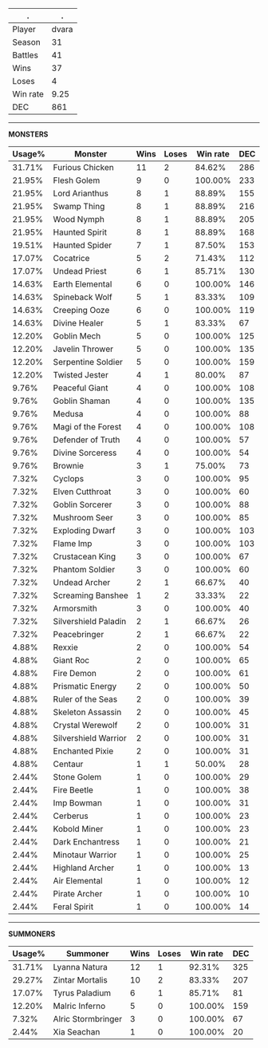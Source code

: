 .|.
|-|-
Player|dvara
Season|31
Battles|41
Wins|37
Loses|4
Win rate|9.25
DEC|861

---
**MONSTERS**

Usage%|Monster|Wins|Loses|Win rate|DEC|
-|-|-|-|-|-|
31.71%|Furious Chicken|11|2|84.62%|286|
21.95%|Flesh Golem|9|0|100.00%|233|
21.95%|Lord Arianthus|8|1|88.89%|155|
21.95%|Swamp Thing|8|1|88.89%|216|
21.95%|Wood Nymph|8|1|88.89%|205|
21.95%|Haunted Spirit|8|1|88.89%|168|
19.51%|Haunted Spider|7|1|87.50%|153|
17.07%|Cocatrice|5|2|71.43%|112|
17.07%|Undead Priest|6|1|85.71%|130|
14.63%|Earth Elemental|6|0|100.00%|146|
14.63%|Spineback Wolf|5|1|83.33%|109|
14.63%|Creeping Ooze|6|0|100.00%|119|
14.63%|Divine Healer|5|1|83.33%|67|
12.20%|Goblin Mech|5|0|100.00%|125|
12.20%|Javelin Thrower|5|0|100.00%|135|
12.20%|Serpentine Soldier|5|0|100.00%|159|
12.20%|Twisted Jester|4|1|80.00%|87|
9.76%|Peaceful Giant|4|0|100.00%|108|
9.76%|Goblin Shaman|4|0|100.00%|135|
9.76%|Medusa|4|0|100.00%|88|
9.76%|Magi of the Forest|4|0|100.00%|108|
9.76%|Defender of Truth|4|0|100.00%|57|
9.76%|Divine Sorceress|4|0|100.00%|54|
9.76%|Brownie|3|1|75.00%|73|
7.32%|Cyclops|3|0|100.00%|95|
7.32%|Elven Cutthroat|3|0|100.00%|60|
7.32%|Goblin Sorcerer|3|0|100.00%|88|
7.32%|Mushroom Seer|3|0|100.00%|85|
7.32%|Exploding Dwarf|3|0|100.00%|103|
7.32%|Flame Imp|3|0|100.00%|103|
7.32%|Crustacean King|3|0|100.00%|67|
7.32%|Phantom Soldier|3|0|100.00%|60|
7.32%|Undead Archer|2|1|66.67%|40|
7.32%|Screaming Banshee|1|2|33.33%|22|
7.32%|Armorsmith|3|0|100.00%|40|
7.32%|Silvershield Paladin|2|1|66.67%|26|
7.32%|Peacebringer|2|1|66.67%|22|
4.88%|Rexxie|2|0|100.00%|54|
4.88%|Giant Roc|2|0|100.00%|65|
4.88%|Fire Demon|2|0|100.00%|61|
4.88%|Prismatic Energy|2|0|100.00%|50|
4.88%|Ruler of the Seas|2|0|100.00%|39|
4.88%|Skeleton Assassin|2|0|100.00%|45|
4.88%|Crystal Werewolf|2|0|100.00%|31|
4.88%|Silvershield Warrior|2|0|100.00%|31|
4.88%|Enchanted Pixie|2|0|100.00%|31|
4.88%|Centaur|1|1|50.00%|28|
2.44%|Stone Golem|1|0|100.00%|29|
2.44%|Fire Beetle|1|0|100.00%|38|
2.44%|Imp Bowman|1|0|100.00%|31|
2.44%|Cerberus|1|0|100.00%|23|
2.44%|Kobold Miner|1|0|100.00%|23|
2.44%|Dark Enchantress|1|0|100.00%|21|
2.44%|Minotaur Warrior|1|0|100.00%|25|
2.44%|Highland Archer|1|0|100.00%|13|
2.44%|Air Elemental|1|0|100.00%|12|
2.44%|Pirate Archer|1|0|100.00%|10|
2.44%|Feral Spirit|1|0|100.00%|14|

---
**SUMMONERS**

Usage%|Summoner|Wins|Loses|Win rate|DEC|
-|-|-|-|-|-|
31.71%|Lyanna Natura|12|1|92.31%|325|
29.27%|Zintar Mortalis|10|2|83.33%|207|
17.07%|Tyrus Paladium|6|1|85.71%|81|
12.20%|Malric Inferno|5|0|100.00%|159|
7.32%|Alric Stormbringer|3|0|100.00%|67|
2.44%|Xia Seachan|1|0|100.00%|20|
